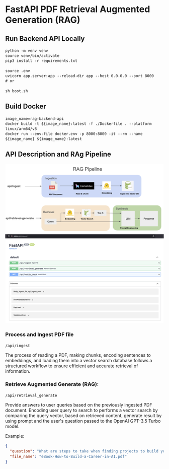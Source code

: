 # FastAPI PDF Retrieval Augmented Generation (RAG)

## Run Backend API Locally

```shell
python -m venv venv
source venv/bin/activate
pip3 install -r requirements.txt

source .env
uvicorn app.server:app --reload-dir app --host 0.0.0.0 --port 8000
# or

sh boot.sh
```

## Build Docker
```shell
image_name=rag-backend-api
docker build -t ${image_name}:latest -f ./Dockerfile . --platform linux/arm64/v8
docker run --env-file docker.env -p 8000:8000 -it --rm --name ${image_name} ${image_name}:latest
```
## API Description and RAg Pipeline

<img src="images/RAG-Pipeline.png">

<img src="images/OpenAPI.png">

###  Process and Ingest PDF file  
`/api/ingest`

The process of reading a PDF, making chunks, encoding sentences to embeddings, and loading them into a vector search database follows a structured workflow to ensure efficient and accurate retrieval of information. 

### Retrieve Augmented Generate (RAG):
 `/api/retrieval_generate` 

Provide answers to user queries based on the previously ingested PDF document. Encoding user query to search to performs a vector search by comparing the query vector, based on retrieved content, generate result by using prompt and the user's question passed to the OpenAI GPT-3.5 Turbo model.

Example:
```json
{
  "question": "What are steps to take when finding projects to build your experience?",
  "file_name": "eBook-How-to-Build-a-Career-in-AI.pdf"
}
```

